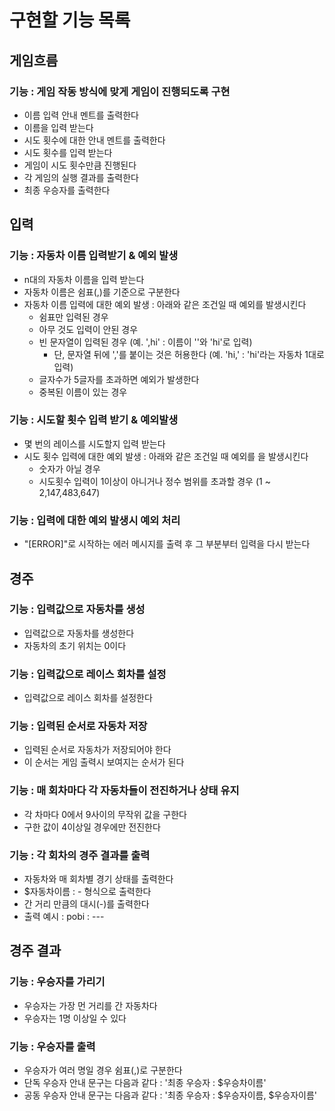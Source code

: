 # 구현할 기능 목록

## 게임흐름

### 기능 : 게임 작동 방식에 맞게 게임이 진행되도록 구현

- 이름 입력 안내 멘트를 출력한다
- 이름을 입력 받는다
- 시도 횟수에 대한 안내 멘트를 출력한다
- 시도 횟수를 입력 받는다
- 게임이 시도 횟수만큼 진행된다
- 각 게임의 실행 결과를 출력한다
- 최종 우승자를 출력한다

## 입력

### 기능 : 자동차 이름 입력받기 & 예외 발생

- n대의 자동차 이름을 입력 받는다
- 자동차 이름은 쉼표(,)를 기준으로 구분한다
- 자동차 이름 입력에 대한 예외 발생 : 아래와 같은 조건일 때 예외를 발생시킨다
  - 쉼표만 입력된 경우
  - 아무 것도 입력이 안된 경우
  - 빈 문자열이 입력된 경우 (예. ',hi' : 이름이 ''와 'hi'로 입력)
    - 단, 문자열 뒤에 ','를 붙이는 것은 허용한다 (예. 'hi,' : 'hi'라는 자동차 1대로 입력)
  - 글자수가 5글자를 초과하면 예외가 발생한다
  - 중복된 이름이 있는 경우

### 기능 : 시도할 횟수 입력 받기 & 예외발생

- 몇 번의 레이스를 시도할지 입력 받는다 
- 시도 횟수 입력에 대한 예외 발생 : 아래와 같은 조건일 때 예외를 을 발생시킨다
  - 숫자가 아닐 경우 
  - 시도횟수 입력이 1이상이 아니거나 정수 범위를 초과할 경우 (1 ~ 2,147,483,647)
  
### 기능 : 입력에 대한 예외 발생시 예외 처리 

- "[ERROR]"로 시작하는 에러 메시지를 출력 후 그 부분부터 입력을 다시 받는다

## 경주

### 기능 : 입력값으로 자동차를 생성 

- 입력값으로 자동차를 생성한다
- 자동차의 초기 위치는 0이다 

### 기능 : 입력값으로 레이스 회차를 설정

- 입력값으로 레이스 회차를 설정한다

### 기능 : 입력된 순서로 자동차 저장 

- 입력된 순서로 자동차가 저장되어야 한다
- 이 순서는 게임 출력시 보여지는 순서가 된다

### 기능 : 매 회차마다 각 자동차들이 전진하거나 상태 유지

- 각 차마다 0에서 9사이의 무작위 값을 구한다 
- 구한 값이 4이상일 경우에만 전진한다

### 기능 : 각 회차의 경주 결과를 출력

- 자동차와 매 회차별 경기 상태를 출력한다
- $자동차이름 : -  형식으로 출력한다
- 간 거리 만큼의 대시(-)를 출력한다 
- 출력 예시 : pobi : ---

## 경주 결과

### 기능 : 우승자를 가리기

- 우승자는 가장 먼 거리를 간 자동차다
- 우승자는 1명 이상일 수 있다

### 기능 : 우승자를 출력

- 우승자가 여러 명일 경우 쉼표(,)로 구분한다 
- 단독 우승자 안내 문구는 다음과 같다 : '최종 우승자 : $우승차이름'
- 공동 우승자 안내 문구는 다음과 같다 : '최종 우승자 : $우승자이름, $우승자이름'
